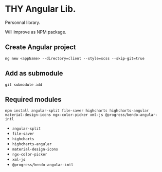 # THY Angular Lib.

Personnal library.

Will improve as NPM package.

## Create Angular project

``` ng new <appName> --directory=client --style=scss --skip-git=true ```

## Add as submodule

``` git submodule add  ```

## Required modules

``` npm install angular-split file-saver highcharts highcharts-angular material-design-icons ngx-color-picker xml-js @progress/kendo-angular-intl  ```

* `angular-split`
* `file-saver`
* `highcharts`
* `highcharts-angular`
* `material-design-icons`
* `ngx-color-picker`
* `xml-js`
* `@progress/kendo-angular-intl`
